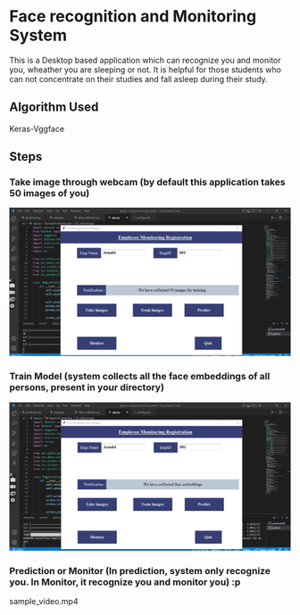 # Face recognition and Monitoring System

This is a Desktop based application which can recognize you and monitor you, wheather you are sleeping or not.
It is helpful for those students who can not concentrate on their studies and fall asleep during their study.
## Algorithm Used

Keras-Vggface
## Steps

### Take image through webcam (by default this application takes 50 images of you)
![Take image](take_image.png)

### Train Model (system collects all the face embeddings of all persons, present in your directory)
![Train Model](collection_embeddings.png)

### Prediction or Monitor (In prediction, system only recognize you. In Monitor, it recognize you and monitor you) :p

sample_video.mp4

